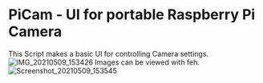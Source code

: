 # PiCam - UI for portable Raspberry Pi Camera
This Script makes a basic UI for controlling Camera settings.
![IMG_20210509_153426](https://user-images.githubusercontent.com/33175205/117574342-f5ea5180-b0dc-11eb-8474-cdfd6e015b4d.jpg)
Images can be viewed with feh.
![Screenshot_20210509_153545](https://user-images.githubusercontent.com/33175205/117574195-3b5a4f00-b0dc-11eb-8b8f-6437dac5f8ea.png)

